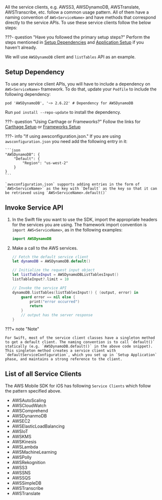 All the service clients, e.g. AWSS3, AWSDynamoDB, AWSTranslate, AWSTranscribe, etc. follow a common usage pattern. All of them have a naming convention of `AWS<ServiceName>` and have methods that correspond directly to the service APIs. To use these service clients follow the below steps:

???- question "Have you followed the primary setup steps?"
    Perform the steps mentioned in [Setup Dependencies](setup/setup-dependencies.md) and [Application Setup](setup/setup-application.md) if you haven't already.

We will use `AWSDynamoDB` client and `listTables` API as an example.

## Setup Dependency

To use any service client APIs, you will have to include a dependency on `AWS<ServiceName>` framework. To do that, update your `Podfile` to include the following dependency:

    pod 'AWSDynamoDB', '~> 2.6.22' # Dependency for AWSDynamoDB


Run `pod install --repo-update` to install the dependency.

???- question "Using Carthage or Frameworks?"
    Follow the links for [Carthage Setup](setup/setup-dependencies.md) or [Frameworks Setup](setup/setup-dependencies.md)

???- info "If using awsconfiguration.json."
    If you are using `awsconfiguration.json` you need add the following entry in it:

    ```json
    "AWSDynamoDB": {
        "Default": {
            "Region": "us-west-2"
        }
    }
    ```

    `awsconfiguration.json` supports adding entries in the form of `AWS<ServiceName>` as the key with `Default` as the key so that it can be retrieved using `AWS<ServiceName>.default()`

## Invoke Service API


1. In the Swift file you want to use the SDK, import the appropriate headers for the services you are using. The framework import convention is `import AWS<ServiceName>`, as in the following examples:

    ```swift
    import AWSDynamoDB
    ```
        
2. Make a call to the AWS services.

    ```swift
    // Fetch the default service client
    let dynamoDB = AWSDynamoDB.default()
    
    // Initialize the request input object
    let listTableInput = AWSDynamoDBListTablesInput()
    listTableInput?.limit = 10

    // Invoke the service API
    dynamoDB.listTables(listTablesInput!) { (output, error) in
        guard error == nil else {
            print("error occurred")
            return
        }
        // output has the server response
    }
    ```
        

???+ note "Note"

    For Swift, most of the service client classes have a singleton method to get a default client. The naming convention is to call `default()` statically (e.g. `AWSDynamoDB.default()` in the above code snippet). This singleton method creates a service client with `defaultServiceConfiguration`, which you set up in `Setup Application` phase, and maintains a strong reference to the client.

## List of all Service Clients

The AWS Mobile SDK for iOS has following `Service Clients` which follow the pattern specified above.

* AWSAutoScaling
* AWSCloudWatch
* AWSComprehend
* AWSDynanmoDB
* AWSEC2
* AWSElasticLoadBalancing
* AWSIoT
* AWSKMS
* AWSKinesis
* AWSLambda
* AWSMachineLearning
* AWSPolly
* AWSRekognition
* AWSS3
* AWSSNS
* AWSSQS
* AWSSimpleDB
* AWSTranscribe
* AWSTranslate